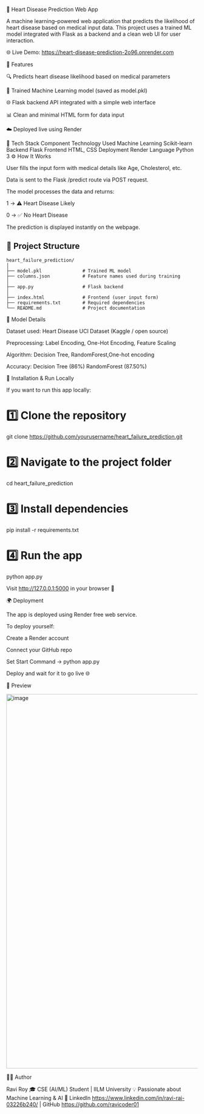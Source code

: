 💓 Heart Disease Prediction Web App

A machine learning–powered web application that predicts the likelihood of heart disease based on medical input data.
This project uses a trained ML model integrated with Flask as a backend and a clean web UI for user interaction.

🌐 Live Demo: https://heart-disease-prediction-2o96.onrender.com

🚀 Features

🔍 Predicts heart disease likelihood based on medical parameters

🧠 Trained Machine Learning model (saved as model.pkl)

🌐 Flask backend API integrated with a simple web interface

📊 Clean and minimal HTML form for data input

☁️ Deployed live using Render

🧩 Tech Stack
Component	Technology Used
Machine Learning	Scikit-learn
Backend	Flask
Frontend	HTML, CSS
Deployment	Render
Language	Python 3
⚙️ How It Works

User fills the input form with medical details like Age, Cholesterol, etc.

Data is sent to the Flask /predict route via POST request.

The model processes the data and returns:

1 → ⚠️ Heart Disease Likely

0 → ✅ No Heart Disease

The prediction is displayed instantly on the webpage.

## 📁 Project Structure

```
heart_failure_prediction/
│
├── model.pkl               # Trained ML model
├── columns.json            # Feature names used during training
│
├── app.py                  # Flask backend
│
├── index.html              # Frontend (user input form)
├── requirements.txt        # Required dependencies
└── README.md               # Project documentation
```

🧠 Model Details

Dataset used: Heart Disease UCI Dataset (Kaggle / open source)

Preprocessing: Label Encoding, One-Hot Encoding, Feature Scaling

Algorithm: Decision Tree, RandomForest,One-hot encoding

Accuracy: Decision Tree (86%)
          RandomForest (87.50%)

🧰 Installation & Run Locally

If you want to run this app locally:

# 1️⃣ Clone the repository
git clone https://github.com/yourusername/heart_failure_prediction.git

# 2️⃣ Navigate to the project folder
cd heart_failure_prediction

# 3️⃣ Install dependencies
pip install -r requirements.txt

# 4️⃣ Run the app
python app.py


Visit http://127.0.0.1:5000 in your browser 🚀

🌍 Deployment

The app is deployed using Render free web service.

To deploy yourself:

Create a Render account

Connect your GitHub repo

Set Start Command → python app.py

Deploy and wait for it to go live 🌐

📸 Preview

<img width="700" height="987" alt="image" src="https://github.com/user-attachments/assets/62c61b95-b5ce-451a-a69a-9f698f0337ed" />

👨‍💻 Author

Ravi Roy
🎓 CSE (AI/ML) Student | IILM University
💡 Passionate about  Machine Learning & AI
🔗 LinkedIn https://www.linkedin.com/in/ravi-raj-03226b240/
 | GitHub  https://github.com/ravicoder01
